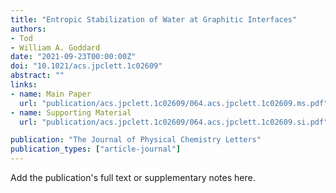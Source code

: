 ```yaml
---
title: "Entropic Stabilization of Water at Graphitic Interfaces"
authors:
- Tod
- William A. Goddard
date: "2021-09-23T00:00:00Z"
doi: "10.1021/acs.jpclett.1c02609"
abstract: ""
links:
- name: Main Paper
  url: "publication/acs.jpclett.1c02609/064.acs.jpclett.1c02609.ms.pdf" 
- name: Supporting Material
  url: "publication/acs.jpclett.1c02609/064.acs.jpclett.1c02609.si.pdf" 

publication: "The Journal of Physical Chemistry Letters"
publication_types: ["article-journal"]
---
```


Add the publication's full text or supplementary notes here.
